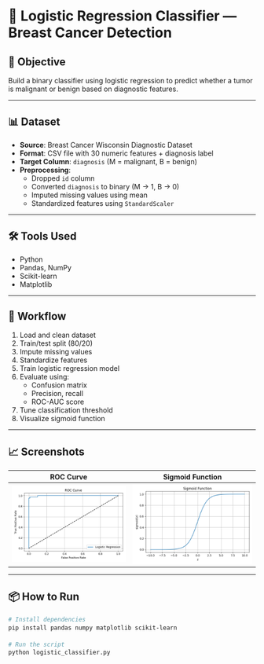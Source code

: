 # 🧠 Logistic Regression Classifier — Breast Cancer Detection

## 📌 Objective
Build a binary classifier using logistic regression to predict whether a tumor is malignant or benign based on diagnostic features.

---

## 📊 Dataset
- **Source**: Breast Cancer Wisconsin Diagnostic Dataset
- **Format**: CSV file with 30 numeric features + diagnosis label
- **Target Column**: `diagnosis` (M = malignant, B = benign)
- **Preprocessing**:
  - Dropped `id` column
  - Converted `diagnosis` to binary (M → 1, B → 0)
  - Imputed missing values using mean
  - Standardized features using `StandardScaler`

---

## 🛠 Tools Used
- Python
- Pandas, NumPy
- Scikit-learn
- Matplotlib

---

## 🧪 Workflow
1. Load and clean dataset
2. Train/test split (80/20)
3. Impute missing values
4. Standardize features
5. Train logistic regression model
6. Evaluate using:
   - Confusion matrix
   - Precision, recall
   - ROC-AUC score
7. Tune classification threshold
8. Visualize sigmoid function

---

## 📈 Screenshots

| ROC Curve | Sigmoid Function |
|-----------|------------------|
| ![](screenshoots/roc_curve.png) | ![](screenshoots/sigmoid_curve.png) |

---

## 📦 How to Run

```bash
# Install dependencies
pip install pandas numpy matplotlib scikit-learn

# Run the script
python logistic_classifier.py